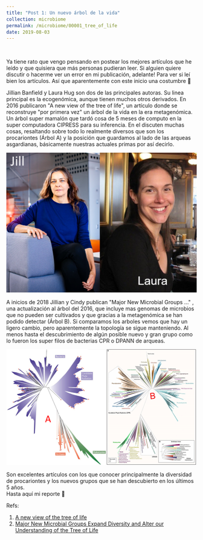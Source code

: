 ```yaml
---
title: "Post 1: Un nuevo árbol de la vida"
collection: microbiome
permalink: /microbiome/00001_tree_of_life
date: 2019-08-03
---
```


&nbsp;

Ya tiene rato que vengo pensando en postear los mejores artículos que he leído y que quisiera que más personas pudieran leer. Si alguien quiere discutir o hacerme ver un error en mi publicación, adelante! Para ver si leí bien los artículos. Así que aparentemente con este inicio una costumbre 🙂 

Jillian Banfield y Laura Hug son dos de las principales autoras. Su linea principal es la ecogenómica, aunque tienen muchos otros derivados. En 2016 publicaron "A new view of the tree of life", un artículo donde se reconstruye "por primera vez"  un árbol de la vida en la era metagenómica. Un árbol super mamalón que tardó cosa de 5 meses de computo en la super computadora CIPRESS para su inferencia. En el discuten muchas cosas, resaltando sobre todo lo realmente diversos que son los procariontes (Árbol A) y la posición que guardamos al lado de las arqueas asgardianas, básicamente nuestras actuales primas por así decirlo. 

![lau](/images/microbiome/00001_lau.png)

A inicios de 2018 Jillian y Cindy publican "Major New Microbial Groups ..." , una actualización al árbol del 2016, que incluye mas genomas de microbios que no pueden ser cultivados y que gracias a la metagenómica se han podido detectar (Árbol B). Si comparamos los arboles vemos que hay un ligero cambio,  pero aparentemente la topología se sigue manteniendo. Al menos hasta el descubrimiento de algún posible nuevo y gran grupo como lo fueron los super filos de bacterias CPR o DPANN de arqueas. 

![tree](/images/microbiome/00001_trees.png)

Son excelentes artículos con los que conocer principalmente la diversidad de procariontes y los nuevos grupos que se han descubierto en los últimos 5 años.  
Hasta aquí mi reporte 🙂

Refs:

1. [A new view of the tree of life](https://www.nature.com/articles/nmicrobiol201648)
2. [Major New Microbial Groups Expand Diversity and Alter our Understanding of the Tree of Life](https://www.sciencedirect.com/science/article/pii/S0092867418301600)



